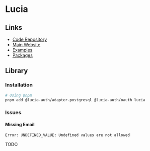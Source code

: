 # Lucia

## Links

- [Code Repository](https://github.com/lucia-auth/lucia)
- [Main Website](https://lucia-auth.com)
- [Examples](https://github.com/lucia-auth/examples)
- [Packages](https://github.com/lucia-auth/lucia/tree/main/packages)

## Library

### Installation

```sh
# Using pnpm
pnpm add @lucia-auth/adapter-postgresql @lucia-auth/oauth lucia
```

<!--
csrfProtection:
  process.env.NODE_ENV === 'production'
    ? {
        host: 'ei.sweaties.net',
      }
    : false,

experimental: {
  debugMode: process.env.DEBUG === 'true',
},

sessionCookie: {
  attributes: {
    domain:
      process.env.NODE_ENV === 'production'
        ? 'sweaties.net'
        : ip.address(undefined, 'ipv4'),
  },
},
-->

### Issues

#### Missing Email

```log
Error: UNDEFINED_VALUE: Undefined values are not allowed
```

TODO

<!--
./src/app/api/auth/google/callback/route.ts

console.log(googleUser)

https://stackoverflow.com/questions/24442668/google-oauth-api-to-get-users-email-address
https://stackoverflow.com/questions/57315197/add-user-email-scope-to-google-oauth

https://console.cloud.google.com/apis/credentials/consent
-->
